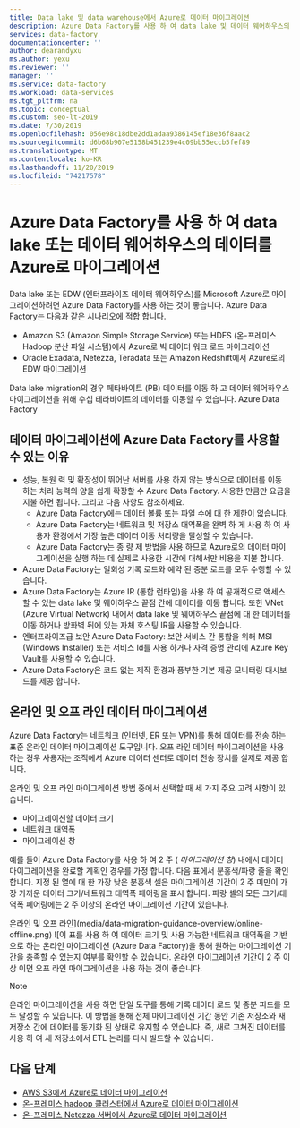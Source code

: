 ```yaml
---
title: Data lake 및 data warehouse에서 Azure로 데이터 마이그레이션
description: Azure Data Factory를 사용 하 여 data lake 및 데이터 웨어하우스의 데이터를 Azure로 마이그레이션합니다.
services: data-factory
documentationcenter: ''
author: dearandyxu
ms.author: yexu
ms.reviewer: ''
manager: ''
ms.service: data-factory
ms.workload: data-services
ms.tgt_pltfrm: na
ms.topic: conceptual
ms.custom: seo-lt-2019
ms.date: 7/30/2019
ms.openlocfilehash: 056e98c18dbe2dd1adaa9386145ef18e36f8aac2
ms.sourcegitcommit: d6b68b907e5158b451239e4c09bb55eccb5fef89
ms.translationtype: MT
ms.contentlocale: ko-KR
ms.lasthandoff: 11/20/2019
ms.locfileid: "74217578"
---
```

# <a name="use-azure-data-factory-to-migrate-data-from-your-data-lake-or-data-warehouse-to-azure"></a>Azure Data Factory를 사용 하 여 data lake 또는 데이터 웨어하우스의 데이터를 Azure로 마이그레이션

Data lake 또는 EDW (엔터프라이즈 데이터 웨어하우스)를 Microsoft Azure로 마이그레이션하려면 Azure Data Factory를 사용 하는 것이 좋습니다. Azure Data Factory는 다음과 같은 시나리오에 적합 합니다.

- Amazon S3 (Amazon Simple Storage Service) 또는 HDFS (온-프레미스 Hadoop 분산 파일 시스템)에서 Azure로 빅 데이터 워크 로드 마이그레이션
- Oracle Exadata, Netezza, Teradata 또는 Amazon Redshift에서 Azure로의 EDW 마이그레이션

Data lake migration의 경우 페타바이트 (PB) 데이터를 이동 하 고 데이터 웨어하우스 마이그레이션을 위해 수십 테라바이트의 데이터를 이동할 수 있습니다. Azure Data Factory

## <a name="why-azure-data-factory-can-be-used-for-data-migration"></a>데이터 마이그레이션에 Azure Data Factory를 사용할 수 있는 이유

- 성능, 복원 력 및 확장성이 뛰어난 서버를 사용 하지 않는 방식으로 데이터를 이동 하는 처리 능력의 양을 쉽게 확장할 수 Azure Data Factory. 사용한 만큼만 요금을 지불 하면 됩니다. 그리고 다음 사항도 참조하세요. 
  - Azure Data Factory에는 데이터 볼륨 또는 파일 수에 대 한 제한이 없습니다.
  - Azure Data Factory는 네트워크 및 저장소 대역폭을 완벽 하 게 사용 하 여 사용자 환경에서 가장 높은 데이터 이동 처리량을 달성할 수 있습니다.
  - Azure Data Factory는 종 량 제 방법을 사용 하므로 Azure로의 데이터 마이그레이션을 실행 하는 데 실제로 사용한 시간에 대해서만 비용을 지불 합니다.  
- Azure Data Factory는 일회성 기록 로드와 예약 된 증분 로드를 모두 수행할 수 있습니다.
- Azure Data Factory는 Azure IR (통합 런타임)을 사용 하 여 공개적으로 액세스할 수 있는 data lake 및 웨어하우스 끝점 간에 데이터를 이동 합니다. 또한 VNet (Azure Virtual Network) 내에서 data lake 및 웨어하우스 끝점에 대 한 데이터를 이동 하거나 방화벽 뒤에 있는 자체 호스팅 IR을 사용할 수 있습니다.
- 엔터프라이즈급 보안 Azure Data Factory: 보안 서비스 간 통합을 위해 MSI (Windows Installer) 또는 서비스 Id를 사용 하거나 자격 증명 관리에 Azure Key Vault를 사용할 수 있습니다.
- Azure Data Factory은 코드 없는 제작 환경과 풍부한 기본 제공 모니터링 대시보드를 제공 합니다.  

## <a name="online-vs-offline-data-migration"></a>온라인 및 오프 라인 데이터 마이그레이션

Azure Data Factory는 네트워크 (인터넷, ER 또는 VPN)를 통해 데이터를 전송 하는 표준 온라인 데이터 마이그레이션 도구입니다. 오프 라인 데이터 마이그레이션을 사용 하는 경우 사용자는 조직에서 Azure 데이터 센터로 데이터 전송 장치를 실제로 제공 합니다.  

온라인 및 오프 라인 마이그레이션 방법 중에서 선택할 때 세 가지 주요 고려 사항이 있습니다.  

- 마이그레이션할 데이터 크기
- 네트워크 대역폭
- 마이그레이션 창

예를 들어 Azure Data Factory를 사용 하 여 2 주 ( *마이그레이션 창*) 내에서 데이터 마이그레이션을 완료할 계획인 경우를 가정 합니다. 다음 표에서 분홍색/파랑 줄을 확인 합니다. 지정 된 열에 대 한 가장 낮은 분홍색 셀은 마이그레이션 기간이 2 주 미만이 가장 가까운 데이터 크기/네트워크 대역폭 페어링을 표시 합니다. 파랑 셀의 모든 크기/대역폭 페어링에는 2 주 이상의 온라인 마이그레이션 기간이 있습니다. 

온라인 및 오프 라인](media/data-migration-guidance-overview/online-offline.png) ![이 표를 사용 하 여 데이터 크기 및 사용 가능한 네트워크 대역폭을 기반으로 하는 온라인 마이그레이션 (Azure Data Factory)을 통해 원하는 마이그레이션 기간을 충족할 수 있는지 여부를 확인할 수 있습니다. 온라인 마이그레이션 기간이 2 주 이상 이면 오프 라인 마이그레이션을 사용 하는 것이 좋습니다.

> [!NOTE]
> 온라인 마이그레이션을 사용 하면 단일 도구를 통해 기록 데이터 로드 및 증분 피드를 모두 달성할 수 있습니다.  이 방법을 통해 전체 마이그레이션 기간 동안 기존 저장소와 새 저장소 간에 데이터를 동기화 된 상태로 유지할 수 있습니다. 즉, 새로 고쳐진 데이터를 사용 하 여 새 저장소에서 ETL 논리를 다시 빌드할 수 있습니다.


## <a name="next-steps"></a>다음 단계

- [AWS S3에서 Azure로 데이터 마이그레이션](data-migration-guidance-s3-azure-storage.md)
- [온-프레미스 hadoop 클러스터에서 Azure로 데이터 마이그레이션](data-migration-guidance-hdfs-azure-storage.md)
- [온-프레미스 Netezza 서버에서 Azure로 데이터 마이그레이션](data-migration-guidance-netezza-azure-sqldw.md)
